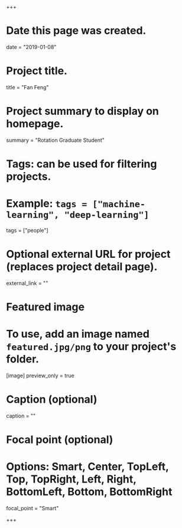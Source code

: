 +++
# Date this page was created.
date = "2019-01-08"

# Project title.
title = "Fan Feng"

# Project summary to display on homepage.
summary = "Rotation Graduate Student"

# Tags: can be used for filtering projects.
# Example: `tags = ["machine-learning", "deep-learning"]`
tags = ["people"]

# Optional external URL for project (replaces project detail page).
external_link = ""

# Featured image
# To use, add an image named `featured.jpg/png` to your project's folder. 
[image]
  preview_only = true
 
  # Caption (optional)
  caption = ""

  # Focal point (optional)
  # Options: Smart, Center, TopLeft, Top, TopRight, Left, Right, BottomLeft, Bottom, BottomRight
  focal_point = "Smart"

+++
